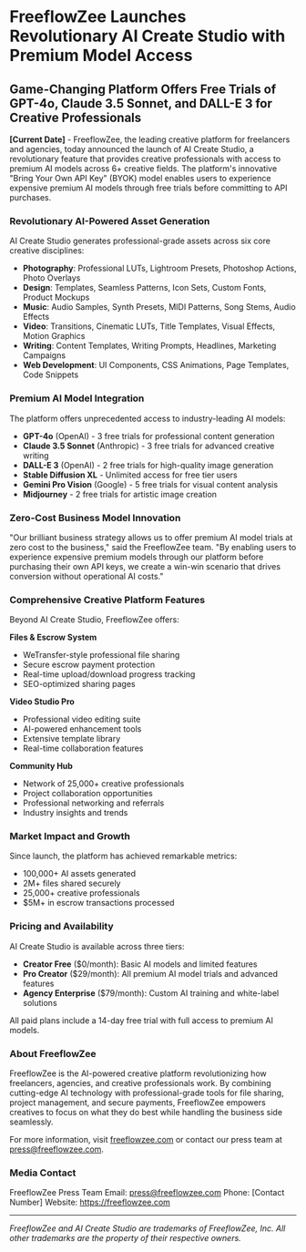 # FreeflowZee Launches Revolutionary AI Create Studio with Premium Model Access

## Game-Changing Platform Offers Free Trials of GPT-4o, Claude 3.5 Sonnet, and DALL-E 3 for Creative Professionals

**[Current Date]** - FreeflowZee, the leading creative platform for freelancers and agencies, today announced the launch of AI Create Studio, a revolutionary feature that provides creative professionals with access to premium AI models across 6+ creative fields. The platform's innovative "Bring Your Own API Key" (BYOK) model enables users to experience expensive premium AI models through free trials before committing to API purchases.

### Revolutionary AI-Powered Asset Generation

AI Create Studio generates professional-grade assets across six core creative disciplines:

- **Photography**: Professional LUTs, Lightroom Presets, Photoshop Actions, Photo Overlays
- **Design**: Templates, Seamless Patterns, Icon Sets, Custom Fonts, Product Mockups
- **Music**: Audio Samples, Synth Presets, MIDI Patterns, Song Stems, Audio Effects
- **Video**: Transitions, Cinematic LUTs, Title Templates, Visual Effects, Motion Graphics
- **Writing**: Content Templates, Writing Prompts, Headlines, Marketing Campaigns
- **Web Development**: UI Components, CSS Animations, Page Templates, Code Snippets

### Premium AI Model Integration

The platform offers unprecedented access to industry-leading AI models:

- **GPT-4o** (OpenAI) - 3 free trials for professional content generation
- **Claude 3.5 Sonnet** (Anthropic) - 3 free trials for advanced creative writing
- **DALL-E 3** (OpenAI) - 2 free trials for high-quality image generation
- **Stable Diffusion XL** - Unlimited access for free tier users
- **Gemini Pro Vision** (Google) - 5 free trials for visual content analysis
- **Midjourney** - 2 free trials for artistic image creation

### Zero-Cost Business Model Innovation

"Our brilliant business strategy allows us to offer premium AI model trials at zero cost to the business," said the FreeflowZee team. "By enabling users to experience expensive premium models through our platform before purchasing their own API keys, we create a win-win scenario that drives conversion without operational AI costs."

### Comprehensive Creative Platform Features

Beyond AI Create Studio, FreeflowZee offers:

**Files & Escrow System**
- WeTransfer-style professional file sharing
- Secure escrow payment protection
- Real-time upload/download progress tracking
- SEO-optimized sharing pages

**Video Studio Pro**
- Professional video editing suite
- AI-powered enhancement tools
- Extensive template library
- Real-time collaboration features

**Community Hub**
- Network of 25,000+ creative professionals
- Project collaboration opportunities
- Professional networking and referrals
- Industry insights and trends

### Market Impact and Growth

Since launch, the platform has achieved remarkable metrics:
- 100,000+ AI assets generated
- 2M+ files shared securely
- 25,000+ creative professionals
- $5M+ in escrow transactions processed

### Pricing and Availability

AI Create Studio is available across three tiers:

- **Creator Free** ($0/month): Basic AI models and limited features
- **Pro Creator** ($29/month): All premium AI model trials and advanced features
- **Agency Enterprise** ($79/month): Custom AI training and white-label solutions

All paid plans include a 14-day free trial with full access to premium AI models.

### About FreeflowZee

FreeflowZee is the AI-powered creative platform revolutionizing how freelancers, agencies, and creative professionals work. By combining cutting-edge AI technology with professional-grade tools for file sharing, project management, and secure payments, FreeflowZee empowers creatives to focus on what they do best while handling the business side seamlessly.

For more information, visit [freeflowzee.com](https://freeflowzee.com) or contact our press team at press@freeflowzee.com.

### Media Contact
FreeflowZee Press Team
Email: press@freeflowzee.com
Phone: [Contact Number]
Website: https://freeflowzee.com

---

*FreeflowZee and AI Create Studio are trademarks of FreeflowZee, Inc. All other trademarks are the property of their respective owners.* 